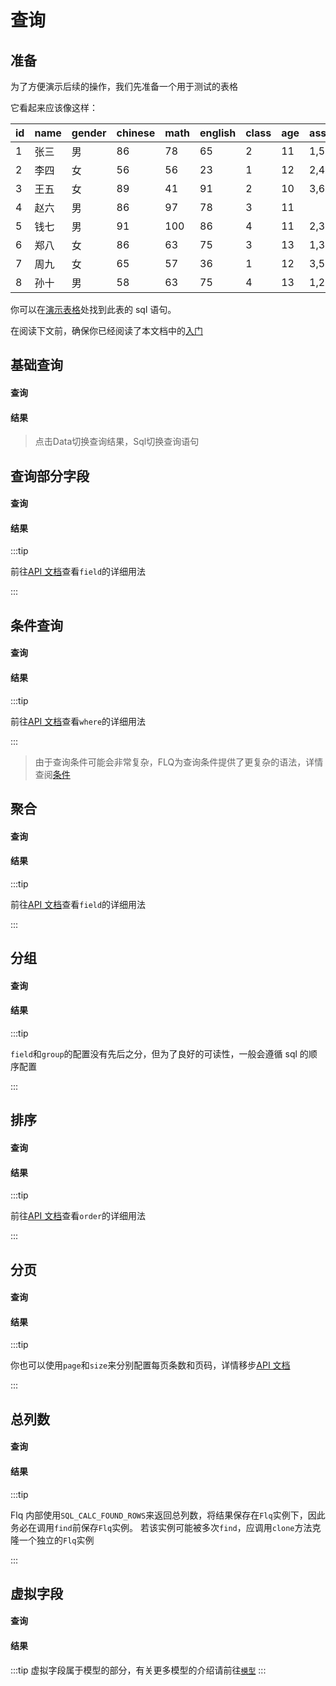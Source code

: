 # 查询

## 准备

为了方便演示后续的操作，我们先准备一个用于测试的表格

它看起来应该像这样：

| id  | name | gender | chinese | math | english | class | age | association |
|-----|------|--------|---------|------|---------|-------|-----|-------------|
| 1   | 张三   | 男      | 86      | 78   | 65      | 2     | 11  | 1,5,6       |
| 2   | 李四   | 女      | 56      | 56   | 23      | 1     | 12  | 2,4         |
| 3   | 王五   | 女      | 89      | 41   | 91      | 2     | 10  | 3,6         |
| 4   | 赵六   | 男      | 86      | 97   | 78      | 3     | 11  |             |
| 5   | 钱七   | 男      | 91      | 100  | 86      | 4     | 11  | 2,3,4       |
| 6   | 郑八   | 女      | 86      | 63   | 75      | 3     | 13  | 1,3,5,6     |
| 7   | 周九   | 女      | 65      | 57   | 36      | 1     | 12  | 3,5         |
| 8   | 孙十   | 男      | 58      | 63   | 75      | 4     | 13  | 1,2         |

你可以在[演示表格](/table/student.html)处找到此表的 sql 语句。

在阅读下文前，确保你已经阅读了本文档中的[入门](./introduction.html)

## 基础查询

#### 查询

<Apply>
  <template #query>

```ts
// from 要查询的表格
const db = flq.from('student')
// find 执行查询
const result = await db.find()
console.log(result)
```

  </template>
</Apply>

#### 结果

> 点击Data切换查询结果，Sql切换查询语句

<Result>
  <template #sql>

```sql
SELECT * FROM `student`
```

  </template>
  <template #data>

```json5
[
  {
    id: 1,
    name: '张三',
    gender: '男',
    chinese: 86,
    math: 78,
    english: 65,
    class: 2,
    age: 11,
    association: '1,5,6'
  },
  {
    id: 2,
    name: '李四',
    gender: '女',
    chinese: 56,
    math: 56,
    english: 23,
    class: 1,
    age: 12,
    association: '2,4'
  },
  //...
]
```

  </template>
</Result>

## 查询部分字段

#### 查询

<Apply>
  <template #query>

```ts
flq.test(async () => {
  const db = flq
    .from('student')
    .where({gender: '女'})
    // field 查询的字段
    .field('name', {gender: 'sex'})
  const result = await db.find()
  console.log(db.sql)
  console.log(result)
})
```

  </template>
</Apply>

#### 结果

<Result>
  <template #sql>

```sql
SELECT `name`, `gender` as 'sex' FROM `student` WHERE `gender` = '女'
```

  </template>
  <template #data>

```json5
[
  {
    name: '李四',
    sex: '女'
  },
  {
    name: '王五',
    sex: '女'
  },
  {
    name: '郑八',
    sex: '女'
  },
  {
    name: '周九',
    sex: '女'
  }
]
```

  </template>
</Result>

:::tip

前往[API 文档](/api/#field)查看`field`的详细用法

:::

## 条件查询

#### 查询

<Apply>
  <template #query>

```ts
flq.test(async () => {
  // where 查询条件
  const db = flq.from('student').where({gender: '女'})
  const result = await db.find()
  console.log(db.sql)
  console.log(result)
})
```

  </template>
</Apply>

#### 结果

<Result>
  <template #sql>

```sql
SELECT * FROM `student` WHERE `gender` = '女'
```

  </template>
  <template #data>

```json5
[
  {
    id: 2,
    name: '李四',
    gender: '女',
    chinese: 56,
    math: 56,
    english: 23,
    class: 1,
    age: 12,
    association: '2,4'
  },
  {
    id: 3,
    name: '王五',
    gender: '女',
    chinese: 89,
    math: 41,
    english: 91,
    class: 2,
    age: 10,
    association: '3,6'
  },
  //...省略不必要的代码
]
```

  </template>
</Result>

:::tip

前往[API 文档](/api/#where)查看`where`的详细用法

:::

> 由于查询条件可能会非常复杂，FLQ为查询条件提供了更复杂的语法，详情查阅[条件](/guide/condition/)

## 聚合

#### 查询

<Apply>
  <template #query>

```ts
flq.test(async () => {
  // 在field中使用AVG聚合方法
  const db = flq.from('student').field({
    AVG: ['chinese', 'math', 'english'],
  })
  const result = await db.find()
  console.log(db.sql)
  console.log(result)
})
```

  </template>
</Apply>

#### 结果

<Result>
  <template #sql>

```sql
SELECT AVG(`chinese`) as 'chinese', AVG(`math`) as 'math', AVG(`english`) as 'english' FROM `student`
```

  </template>
  <template #data>

```json5
[
  {
    chinese: '77.1250',
    math: '69.3750',
    english: '66.1250'
  }
]
```

  </template>
</Result>

:::tip

前往[API 文档](/api/#field)查看`field`的详细用法

:::

## 分组

#### 查询

<Apply>
  <template #query>

```ts
const db = flq
  .from('student')
  .field(
    {
      AVG: ['chinese', 'math', 'english'],
    },
    'gender'
  )
  // group 分组
  .group('gender')
const result = await db.find()
console.log(db.sql)
console.log(result)
```

  </template>
</Apply>

#### 结果

<Result>
  <template #sql>

```sql
SELECT AVG(`chinese`) as 'chinese', AVG(`math`) as 'math', AVG(`english`) as 'english', `gender` FROM `student` GROUP BY `gender`
```

  </template>
  <template #data>

```json5
[
  {
    chinese: '80.2500',
    math: '84.5000',
    english: '76.0000',
    gender: '男'
  },
  {
    chinese: '74.0000',
    math: '54.2500',
    english: '56.2500',
    gender: '女'
  }
]
```

  </template>
</Result>

:::tip

`field`和`group`的配置没有先后之分，但为了良好的可读性，一般会遵循 sql 的顺序配置

:::

## 排序

#### 查询

<Apply>
  <template #query>

```ts
const db = flq
  .from('student')
  .field('name', 'age', 'chinese', 'math', 'english')
  // order 排序
  .order({
    age: 1,
    '-1': ['chinese', 'math', 'english'],
  })
const result = await db.find()
console.log(db.sql)
console.log(result)
```

  </template>
</Apply>

#### 结果

<Result>
  <template #sql>

```sql
SELECT `name`, `age`, `chinese`, `math`, `english` FROM `student` ORDER BY `age`, `chinese` DESC, `math` DESC, `english` DESC
```

  </template>
  <template #data>

```json5
[
  {
    name: '王五',
    age: 10,
    chinese: 89,
    math: 41,
    english: 91
  },
  {
    name: '钱七',
    age: 11,
    chinese: 91,
    math: 100,
    english: 86
  },
  {
    name: '赵六',
    age: 11,
    chinese: 86,
    math: 97,
    english: 78
  },
  {
    name: '张三',
    age: 11,
    chinese: 86,
    math: 78,
    english: 65
  },
  {
    name: '周九',
    age: 12,
    chinese: 65,
    math: 57,
    english: 36
  },
  {
    name: '李四',
    age: 12,
    chinese: 56,
    math: 56,
    english: 23
  },
  {
    name: '郑八',
    age: 13,
    chinese: 86,
    math: 63,
    english: 75
  },
  {
    name: '孙十',
    age: 13,
    chinese: 58,
    math: 63,
    english: 75
  }
]
```

  </template>
</Result>

:::tip

前往[API 文档](/api/#order)查看`order`的详细用法

:::

## 分页

#### 查询

<Apply>
  <template #query>

```ts
const db = flq
  .from('student')
  .field('name', 'age', 'chinese', 'math', 'english')
  .limit({page: 1, size: 3})
const result = await db.find()
console.log(db.sql)
console.log(result)
```

  </template>
</Apply>

#### 结果

<Result>
  <template #sql>

```sql
SELECT `name`, `age`, `chinese`, `math`, `english` FROM `student` LIMIT 0, 3
```

  </template>
  <template #data>

```json5
[
  {
    name: '张三',
    age: 11,
    chinese: 86,
    math: 78,
    english: 65
  },
  {
    name: '李四',
    age: 12,
    chinese: 56,
    math: 56,
    english: 23
  },
  {
    name: '王五',
    age: 10,
    chinese: 89,
    math: 41,
    english: 91
  }
]
```

  </template>
</Result>

:::tip

你也可以使用`page`和`size`来分别配置每页条数和页码，详情移步[API 文档](/api/#page)

:::

## 总列数

#### 查询

<Apply>
  <template #query>

```ts
const db = flq
  .from('student')
  .field('name', 'age', 'chinese', 'math', 'english')
  .limit({page: 1, size: 3})
const result = await db.findRows()
console.log(db.sql)
console.log(result.data)
console.log('总列数:', result.total)
```

  </template>
</Apply>

#### 结果

<Result>
  <template #sql>

```sql
SELECT SQL_CALC_FOUND_ROWS `name`, `age`, `chinese`, `math`, `english` FROM `student` LIMIT 0, 3
```

  </template>
  <template #data>

```json5
[
  {
    name: '张三',
    age: 11,
    chinese: 86,
    math: 78,
    english: 65
  },
  {
    name: '李四',
    age: 12,
    chinese: 56,
    math: 56,
    english: 23
  },
  {
    name: '王五',
    age: 10,
    chinese: 89,
    math: 41,
    english: 91
  }
]
```

```shell
总列数: 8
```

  </template>
</Result>

:::tip

Flq 内部使用`SQL_CALC_FOUND_ROWS`来返回总列数，将结果保存在`Flq`实例下，因此务必在调用`find`前保存`Flq`实例。
若该实例可能被多次`find`，应调用`clone`方法克隆一个独立的`Flq`实例

:::

## 虚拟字段

#### 查询

<Apply>
  <template #query>

```ts
flq.test(async () => {
  const db = flq
    .from('student')
    .field('name', 'chinese', 'math', 'english')
    .virtualGet('avg')
  const result = await db.find()
  console.log(db.sql)
  console.log(result)
})
```

  </template>
  <template #model>

```ts
flq.setModel({
  student: {
    avg: {
      get(row) {
        return (row.chinese + row.math + row.english) / 3
      },
    },
  },
})
```

  </template>
</Apply>

#### 结果

<Result>
  <template #sql>

```sql
SELECT `name`, `chinese`, `math`, `english` FROM `student`
```

  </template>
  <template #data>

```json5
[
  {
    name: '张三',
    chinese: 86,
    math: 78,
    english: 65,
    avg: 76.33333333333333
  },
  { name: '李四', chinese: 56, math: 56, english: 23, avg: 45 },
  {
    name: '王五',
    chinese: 89,
    math: 41,
    english: 91,
    avg: 73.66666666666667
  },
  { name: '赵六', chinese: 86, math: 97, english: 78, avg: 87 },
  {
    name: '钱七',
    chinese: 91,
    math: 100,
    english: 86,
    avg: 92.33333333333333
  },
  //...省略
]
```

  </template>
</Result>

:::tip
虚拟字段属于模型的部分，有关更多模型的介绍请前往[`模型`](/guide/model.html)
:::

